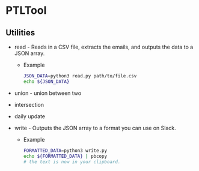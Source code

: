 # PTLTool

## Utilities
* read - Reads in a CSV file, extracts the emails, and outputs the data to a JSON array.
  * Example
    ``` bash
    JSON_DATA=python3 read.py path/to/file.csv
    echo ${JSON_DATA}
    ```
  
* union - union between two 
* intersection
* daily update
* write - Outputs the JSON array to a format you can use on Slack.
  * Example
    ``` bash
    FORMATTED_DATA=python3 write.py
    echo ${FORMATTED_DATA} | pbcopy
    # the text is now in your clipboard.
    ```
